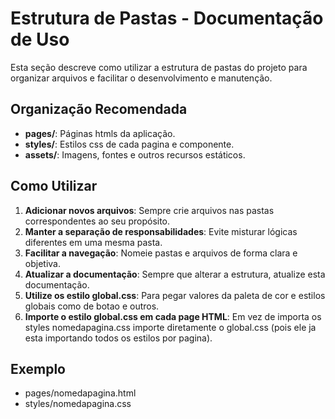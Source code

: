 # Estrutura de Pastas - Documentação de Uso

Esta seção descreve como utilizar a estrutura de pastas do projeto para organizar arquivos e facilitar o desenvolvimento e manutenção.

## Organização Recomendada
  - **pages/**: Páginas htmls da aplicação.
  - **styles/**: Estilos css de cada pagina e componente.
  - **assets/**: Imagens, fontes e outros recursos estáticos.

## Como Utilizar

1. **Adicionar novos arquivos**: Sempre crie arquivos nas pastas correspondentes ao seu propósito.
2. **Manter a separação de responsabilidades**: Evite misturar lógicas diferentes em uma mesma pasta.
3. **Facilitar a navegação**: Nomeie pastas e arquivos de forma clara e objetiva.
4. **Atualizar a documentação**: Sempre que alterar a estrutura, atualize esta documentação.
5. **Utilize os estilo global.css**: Para pegar valores da paleta de cor e estilos globais como de botao e outros.
6. **Importe o estilo global.css em cada page HTML**: Em vez de importa os styles nomedapagina.css importe diretamente o global.css (pois ele ja esta importando todos os estilos por pagina).

## Exemplo

- pages/nomedapagina.html
- styles/nomedapagina.css
